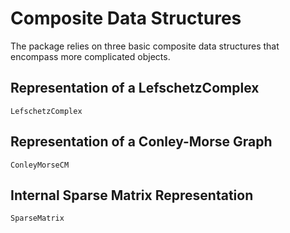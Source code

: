 # Composite Data Structures

The package relies on three basic composite data structures that
encompass more complicated objects.

## Representation of a LefschetzComplex 

```@docs
LefschetzComplex
```

## Representation of a Conley-Morse Graph

```@docs
ConleyMorseCM
```

## Internal Sparse Matrix Representation

```@docs
SparseMatrix
```

